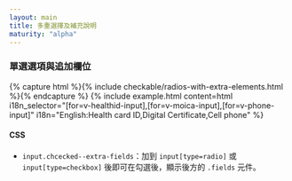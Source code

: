 ```yaml
---
layout: main
title: 多重選擇及補充說明
maturity: "alpha"
---
```


### 單選選項與追加欄位

{% capture html %}{% include checkable/radios-with-extra-elements.html %}{% endcapture %}
{% include example.html 
  content=html
  i18n_selector="[for=v-healthid-input],[for=v-moica-input],[for=v-phone-input]" 
  i18n="English:Health card ID,Digital Certificate,Cell phone"
%}

#### CSS

- `input.chcecked--extra-fields`：加到 `input[type=radio]` 或 `input[type=checkbox]` 後即可在勾選後，顯示後方的 `.fields` 元件。
